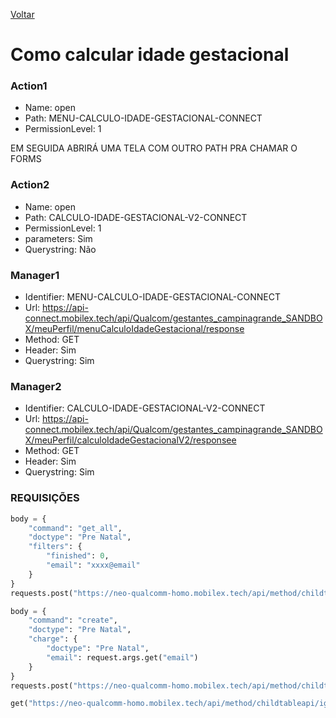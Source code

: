 [Voltar](./meuperfil.md)
# Como calcular idade gestacional
### Action1
- Name: open
- Path: MENU-CALCULO-IDADE-GESTACIONAL-CONNECT
- PermissionLevel: 1

EM SEGUIDA ABRIRÁ UMA TELA COM OUTRO PATH PRA CHAMAR O FORMS

### Action2
- Name: open
- Path: CALCULO-IDADE-GESTACIONAL-V2-CONNECT
- PermissionLevel: 1
- parameters: Sim
- Querystring: Não

### Manager1
- Identifier: MENU-CALCULO-IDADE-GESTACIONAL-CONNECT
- Url: https://api-connect.mobilex.tech/api/Qualcom/gestantes_campinagrande_SANDBOX/meuPerfil/menuCalculoIdadeGestacional/response
- Method: GET
- Header: Sim
- Querystring: Sim

### Manager2
- Identifier: CALCULO-IDADE-GESTACIONAL-V2-CONNECT
- Url: https://api-connect.mobilex.tech/api/Qualcom/gestantes_campinagrande_SANDBOX/meuPerfil/calculoIdadeGestacionalV2/responsee
- Method: GET
- Header: Sim
- Querystring: Sim

### REQUISIÇÕES
~~~ python
body = {
    "command": "get_all",
    "doctype": "Pre Natal",
    "filters": {
        "finished": 0,
        "email": "xxxx@email"
    }
}
requests.post("https://neo-qualcomm-homo.mobilex.tech/api/method/childtableapi", json=body, TOKEN)

body = {
    "command": "create",
    "doctype": "Pre Natal",
    "charge": {
        "doctype": "Pre Natal",
        "email": request.args.get("email")
    }
}
requests.post("https://neo-qualcomm-homo.mobilex.tech/api/method/childtableapi", json=body, TOKEN)

get("https://neo-qualcomm-homo.mobilex.tech/api/method/childtableapi/ig?menstruation='date'?email=xxx#email")
~~~